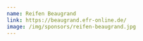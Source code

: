 ```yaml
---
name: Reifen Beaugrand
link: https://beaugrand.efr-online.de/
image: /img/sponsors/reifen-beaugrand.jpg
---
```

